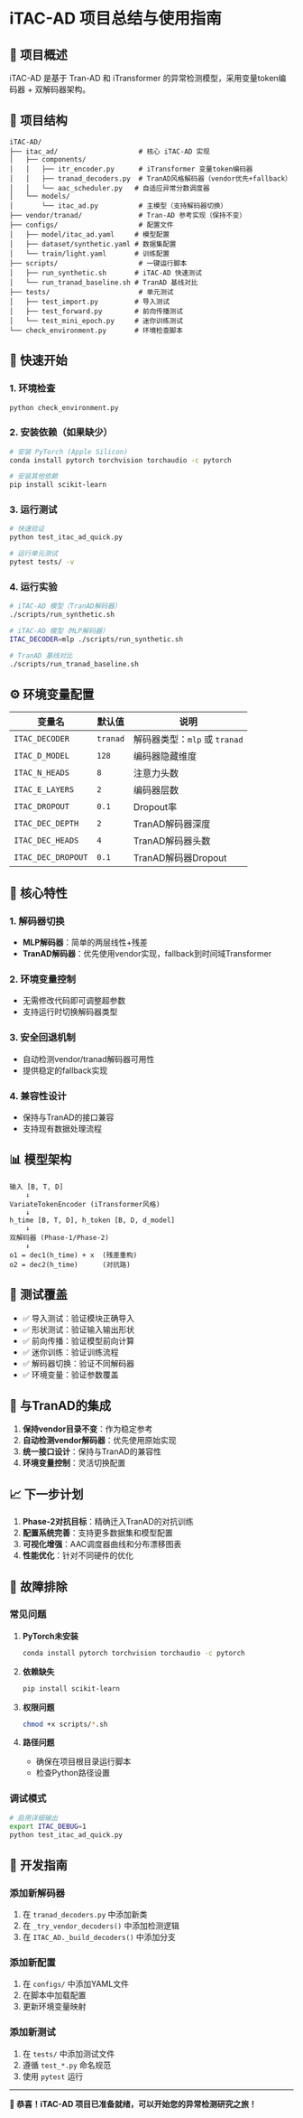 # iTAC-AD 项目总结与使用指南

## 🎯 项目概述

iTAC-AD 是基于 Tran-AD 和 iTransformer 的异常检测模型，采用变量token编码器 + 双解码器架构。

## 📁 项目结构

```
iTAC-AD/
├── itac_ad/                    # 核心 iTAC-AD 实现
│   ├── components/
│   │   ├── itr_encoder.py      # iTransformer 变量token编码器
│   │   ├── tranad_decoders.py  # TranAD风格解码器（vendor优先+fallback）
│   │   └── aac_scheduler.py   # 自适应异常分数调度器
│   └── models/
│       └── itac_ad.py          # 主模型（支持解码器切换）
├── vendor/tranad/              # Tran-AD 参考实现（保持不变）
├── configs/                    # 配置文件
│   ├── model/itac_ad.yaml     # 模型配置
│   ├── dataset/synthetic.yaml # 数据集配置
│   └── train/light.yaml       # 训练配置
├── scripts/                    # 一键运行脚本
│   ├── run_synthetic.sh       # iTAC-AD 快速测试
│   └── run_tranad_baseline.sh # TranAD 基线对比
├── tests/                      # 单元测试
│   ├── test_import.py         # 导入测试
│   ├── test_forward.py        # 前向传播测试
│   └── test_mini_epoch.py     # 迷你训练测试
└── check_environment.py       # 环境检查脚本
```

## 🚀 快速开始

### 1. 环境检查
```bash
python check_environment.py
```

### 2. 安装依赖（如果缺少）
```bash
# 安装 PyTorch (Apple Silicon)
conda install pytorch torchvision torchaudio -c pytorch

# 安装其他依赖
pip install scikit-learn
```

### 3. 运行测试
```bash
# 快速验证
python test_itac_ad_quick.py

# 运行单元测试
pytest tests/ -v
```

### 4. 运行实验
```bash
# iTAC-AD 模型（TranAD解码器）
./scripts/run_synthetic.sh

# iTAC-AD 模型（MLP解码器）
ITAC_DECODER=mlp ./scripts/run_synthetic.sh

# TranAD 基线对比
./scripts/run_tranad_baseline.sh
```

## ⚙️ 环境变量配置

| 变量名 | 默认值 | 说明 |
|--------|--------|------|
| `ITAC_DECODER` | `tranad` | 解码器类型：`mlp` 或 `tranad` |
| `ITAC_D_MODEL` | `128` | 编码器隐藏维度 |
| `ITAC_N_HEADS` | `8` | 注意力头数 |
| `ITAC_E_LAYERS` | `2` | 编码器层数 |
| `ITAC_DROPOUT` | `0.1` | Dropout率 |
| `ITAC_DEC_DEPTH` | `2` | TranAD解码器深度 |
| `ITAC_DEC_HEADS` | `4` | TranAD解码器头数 |
| `ITAC_DEC_DROPOUT` | `0.1` | TranAD解码器Dropout |

## 🔧 核心特性

### 1. 解码器切换
- **MLP解码器**：简单的两层线性+残差
- **TranAD解码器**：优先使用vendor实现，fallback到时间域Transformer

### 2. 环境变量控制
- 无需修改代码即可调整超参数
- 支持运行时切换解码器类型

### 3. 安全回退机制
- 自动检测vendor/tranad解码器可用性
- 提供稳定的fallback实现

### 4. 兼容性设计
- 保持与TranAD的接口兼容
- 支持现有数据处理流程

## 📊 模型架构

```
输入 [B, T, D]
    ↓
VariateTokenEncoder (iTransformer风格)
    ↓
h_time [B, T, D], h_token [B, D, d_model]
    ↓
双解码器 (Phase-1/Phase-2)
    ↓
o1 = dec1(h_time) + x  (残差重构)
o2 = dec2(h_time)      (对抗路)
```

## 🧪 测试覆盖

- ✅ 导入测试：验证模块正确导入
- ✅ 形状测试：验证输入输出形状
- ✅ 前向传播：验证模型前向计算
- ✅ 迷你训练：验证训练流程
- ✅ 解码器切换：验证不同解码器
- ✅ 环境变量：验证参数覆盖

## 🔄 与TranAD的集成

1. **保持vendor目录不变**：作为稳定参考
2. **自动检测vendor解码器**：优先使用原始实现
3. **统一接口设计**：保持与TranAD的兼容性
4. **环境变量控制**：灵活切换配置

## 📈 下一步计划

1. **Phase-2对抗目标**：精确迁入TranAD的对抗训练
2. **配置系统完善**：支持更多数据集和模型配置
3. **可视化增强**：AAC调度器曲线和分布漂移图表
4. **性能优化**：针对不同硬件的优化

## 🐛 故障排除

### 常见问题

1. **PyTorch未安装**
   ```bash
   conda install pytorch torchvision torchaudio -c pytorch
   ```

2. **依赖缺失**
   ```bash
   pip install scikit-learn
   ```

3. **权限问题**
   ```bash
   chmod +x scripts/*.sh
   ```

4. **路径问题**
   - 确保在项目根目录运行脚本
   - 检查Python路径设置

### 调试模式

```bash
# 启用详细输出
export ITAC_DEBUG=1
python test_itac_ad_quick.py
```

## 📝 开发指南

### 添加新解码器
1. 在 `tranad_decoders.py` 中添加新类
2. 在 `_try_vendor_decoders()` 中添加检测逻辑
3. 在 `ITAC_AD._build_decoders()` 中添加分支

### 添加新配置
1. 在 `configs/` 中添加YAML文件
2. 在脚本中加载配置
3. 更新环境变量映射

### 添加新测试
1. 在 `tests/` 中添加测试文件
2. 遵循 `test_*.py` 命名规范
3. 使用 `pytest` 运行

---

**🎉 恭喜！iTAC-AD 项目已准备就绪，可以开始您的异常检测研究之旅！**
